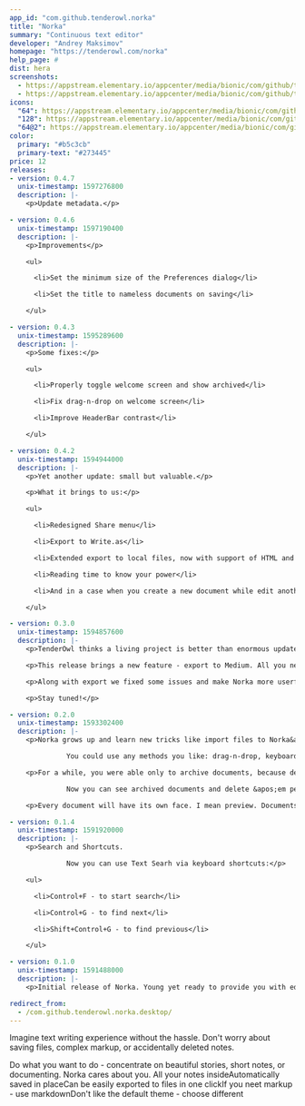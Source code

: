 ```yaml
---
app_id: "com.github.tenderowl.norka"
title: "Norka"
summary: "Continuous text editor"
developer: "Andrey Maksimov"
homepage: "https://tenderowl.com/norka"
help_page: #
dist: hera
screenshots:
  - https://appstream.elementary.io/appcenter/media/bionic/com/github/tenderowl.norka/369A5DE6E88B43E0CA7D6E2F76F7C072/screenshots/image-1_orig.png
  - https://appstream.elementary.io/appcenter/media/bionic/com/github/tenderowl.norka/369A5DE6E88B43E0CA7D6E2F76F7C072/screenshots/image-2_orig.png
icons:
  "64": https://appstream.elementary.io/appcenter/media/bionic/com/github/tenderowl.norka/369A5DE6E88B43E0CA7D6E2F76F7C072/icons/64x64/com.github.tenderowl.norka_com.github.tenderowl.norka.png
  "128": https://appstream.elementary.io/appcenter/media/bionic/com/github/tenderowl.norka/369A5DE6E88B43E0CA7D6E2F76F7C072/icons/128x128/com.github.tenderowl.norka_com.github.tenderowl.norka.png
  "64@2": https://appstream.elementary.io/appcenter/media/bionic/com/github/tenderowl.norka/369A5DE6E88B43E0CA7D6E2F76F7C072/icons/64x64@2/com.github.tenderowl.norka_com.github.tenderowl.norka.png
color:
  primary: "#b5c3cb"
  primary-text: "#273445"
price: 12
releases:
- version: 0.4.7
  unix-timestamp: 1597276800
  description: |-
    <p>Update metadata.</p>

- version: 0.4.6
  unix-timestamp: 1597190400
  description: |-
    <p>Improvements</p>

    <ul>

      <li>Set the minimum size of the Preferences dialog</li>

      <li>Set the title to nameless documents on saving</li>

    </ul>

- version: 0.4.3
  unix-timestamp: 1595289600
  description: |-
    <p>Some fixes:</p>

    <ul>

      <li>Properly toggle welcome screen and show archived</li>

      <li>Fix drag-n-drop on welcome screen</li>

      <li>Improve HeaderBar contrast</li>

    </ul>

- version: 0.4.2
  unix-timestamp: 1594944000
  description: |-
    <p>Yet another update: small but valuable.</p>

    <p>What it brings to us:</p>

    <ul>

      <li>Redesigned Share menu</li>

      <li>Export to Write.as</li>

      <li>Extended export to local files, now with support of HTML and plaintext formats</li>

      <li>Reading time to know your power</li>

      <li>And in a case when you create a new document while edit another Norka will immediately switch to the created one</li>

    </ul>

- version: 0.3.0
  unix-timestamp: 1594857600
  description: |-
    <p>TenderOwl thinks a living project is better than enormous updates yet we created a new little one!</p>

    <p>This release brings a new feature - export to Medium. All you need is open preferences and put the integration token from your Medium account. All documents exports as Draft in case you misclicked once :)</p>

    <p>Along with export we fixed some issues and make Norka more userfriendly: when something goes wrong - it lets you know.</p>

    <p>Stay tuned!</p>

- version: 0.2.0
  unix-timestamp: 1593302400
  description: |-
    <p>Norka grows up and learn new tricks like import files to Norka&apos;s documents! 

              You could use any methods you like: drag-n-drop, keyboard shortcut (Ctrl+O) or Headerbar button. And from command line of course!</p>

    <p>For a while, you were able only to archive documents, because delete archives its too :)

              Now you can see archived documents and delete &apos;em permanent or unarchive if you changed your mind.</p>

    <p>Every document will have its own face. I mean preview. Documents list now shows a preview of documents instead of dummy icons.</p>

- version: 0.1.4
  unix-timestamp: 1591920000
  description: |-
    <p>Search and Shortcuts. 

              Now you can use Text Searh via keyboard shortcuts:</p>

    <ul>

      <li>Control+F - to start search</li>

      <li>Control+G - to find next</li>

      <li>Shift+Control+G - to find previous</li>

    </ul>

- version: 0.1.0
  unix-timestamp: 1591488000
  description: |-
    <p>Initial release of Norka. Young yet ready to provide you with editing functions and Markdown formatter, even export but who needs it.</p>

redirect_from:
  - /com.github.tenderowl.norka.desktop/
---
```

<p>Imagine text writing experience without the hassle. Don&apos;t worry about saving files, complex markup, or accidentally deleted notes.</p>
<p>Do what you want to do - concentrate on beautiful stories, short notes, or documenting. Norka cares about you.
      All your notes insideAutomatically saved in placeCan be easily exported to files in one clickIf you neet markup
- use markdownDon&apos;t like the default theme - choose different</p>
